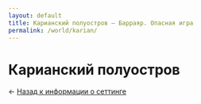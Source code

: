 ```yaml
---
layout: default
title: Карианский полуостров — Барраяр. Опасная игра
permalink: /world/karian/
---
```


# Карианский полуостров

&larr; [Назад к информации о сеттинге](/world/)
